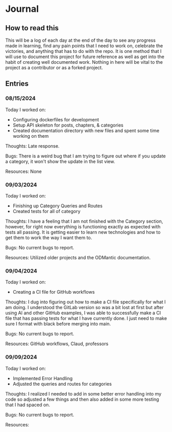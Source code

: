 # Journal 

## How to read this

This will be a log of each day at the end of the day to see any progress made in learning, find
any pain points that I need to work on, celebrate the victories, and anything that has to do with
the repo. It is one method that I will use to document this project for future reference as well
as get into the habit of creating well documented work. Nothing in here will be vital to the project
as a contributor or as a forked project. 

## Entries

### 08/15/2024

Today I worked on:

* Configuring dockerfiles for development 
* Setup API skeleton for posts, chapters, & categories
* Created documentation directory with new files and spent some time working on them

Thoughts: Late response.

Bugs: There is a weird bug that I am trying to figure out where if you update a category, it won't show 
the update in the list view. 

Resources: None

### 09/03/2024

Today I worked on:

* Finishing up Category Queries and Routes
* Created tests for all of category

Thoughts: I have a feeling that I am not finished with the Category section, however, for right now everything
is functioning exactly as expected with tests all passing. It is getting easier to learn new technologies and how
to get them to work the way I want them to.

Bugs: No current bugs to report.

Resources: Utilized older projects and the ODMantic documentation.

### 09/04/2024

Today I worked on:

* Creating a CI file for GitHub workflows

Thoughts: I dug into figuring out how to make a CI file specifically for what I am doing. I understood the GitLab
version so was a bit lost at first but after using AI and other GitHub examples, I was able to successfully make a 
CI file that has passing tests for what I have currently done. I just need to make sure I format with black before 
merging into main.

Bugs: No current bugs to report.

Resources: GitHub workflows, Claud, professors

### 09/09/2024

Today I worked on:

* Implemented Error Handling
* Adjusted the queries and routes for categories

Thoughts: I realized I needed to add in some better error handling into my code so adjusted a few things and then also 
added in some more testing that I had spaced on. 

Bugs: No current bugs to report.

Resources: 